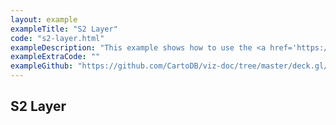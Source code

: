 ```yaml
---
layout: example
exampleTitle: "S2 Layer"
code: "s2-layer.html"
exampleDescription: "This example shows how to use the <a href='https://deck.gl/docs/api-reference/geo-layers/s2-layer' target='_blank'>S2Layer</a> to render polygons with geometry based on an S2 token (geospatial index)."
exampleExtraCode: ""
exampleGithub: "https://github.com/CartoDB/viz-doc/tree/master/deck.gl/examples/scripting/clustering-and-aggregation/s2-layer.html"
---
```

## S2 Layer
